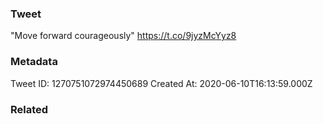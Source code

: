 ### Tweet
"Move forward courageously" https://t.co/9jyzMcYyz8

### Metadata
Tweet ID: 1270751072974450689
Created At: 2020-06-10T16:13:59.000Z

### Related

